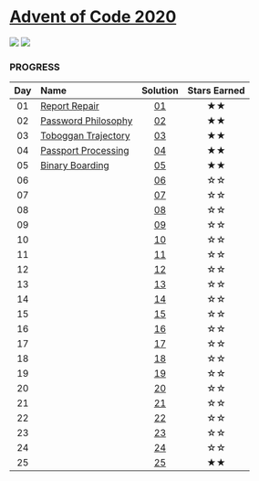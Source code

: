 # [Advent of Code 2020](https://adventofcode.com/2020)

![](https://img.shields.io/badge/day%20-5-blue)
![](https://img.shields.io/badge/stars%20⭐-10-yellow)
### PROGRESS

| Day | Name                                                       | Solution | Stars Earned |
|:---:|:-----------------------------------------------------------|:--------:|:------------:|
| 01  | [Report Repair](https://adventofcode.com/2020/day/1)       | [01](01) |      ★★      |
| 02  | [Password Philosophy](https://adventofcode.com/2020/day/2) | [02](02) |      ★★      |
| 03  | [Toboggan Trajectory](https://adventofcode.com/2020/day/3) | [03](03) |      ★★      |
| 04  | [Passport Processing](https://adventofcode.com/2020/day/4) | [04](04) |      ★★      |
| 05  | [Binary Boarding](https://adventofcode.com/2020/day/5)     | [05](05) |      ★★      |
| 06  |                                                            | [06](06) |      ☆☆      |
| 07  |                                                            | [07](07) |      ☆☆      |
| 08  |                                                            | [08](08) |      ☆☆      |
| 09  |                                                            | [09](09) |      ☆☆      |
| 10  |                                                            | [10](10) |      ☆☆      |
| 11  |                                                            | [11](11) |      ☆☆      |
| 12  |                                                            | [12](12) |      ☆☆      |
| 13  |                                                            | [13](13) |      ☆☆      |
| 14  |                                                            | [14](14) |      ☆☆      |
| 15  |                                                            | [15](15) |      ☆☆      |
| 16  |                                                            | [16](16) |      ☆☆      |
| 17  |                                                            | [17](17) |      ☆☆      |
| 18  |                                                            | [18](18) |      ☆☆      |
| 19  |                                                            | [19](19) |      ☆☆      |
| 20  |                                                            | [20](20) |      ☆☆      |
| 21  |                                                            | [21](21) |      ☆☆      |
| 22  |                                                            | [22](22) |      ☆☆      |
| 23  |                                                            | [23](23) |      ☆☆      |
| 24  |                                                            | [24](24) |      ☆☆      |
| 25  |                                                            | [25](25) |      ★★      |
>>>>>>>